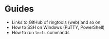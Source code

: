 # Guides

* Links to GitHub of ringtools (web) and so on
* How to SSH on Windows (PuTTY, PowerShell)
* How to run `lncli` commands
